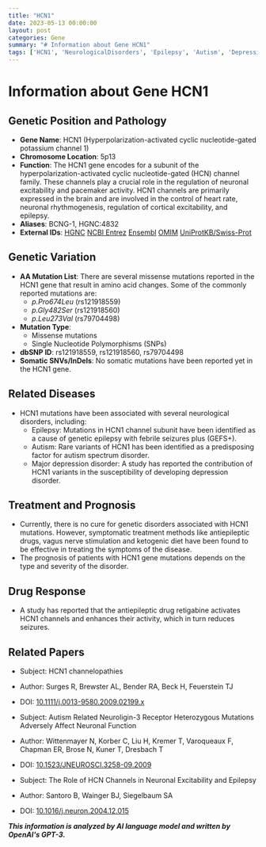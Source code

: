 ```yaml
---
title: "HCN1"
date: 2023-05-13 00:00:00
layout: post
categories: Gene
summary: "# Information about Gene HCN1"
tags: ['HCN1', 'NeurologicalDisorders', 'Epilepsy', 'Autism', 'Depression', 'AntiepilepticDrugs', 'Retigabine', 'NeuronalExcitability']
---
```


# Information about Gene HCN1

## Genetic Position and Pathology
- **Gene Name**: HCN1 (Hyperpolarization-activated cyclic nucleotide-gated potassium channel 1)
- **Chromosome Location**: 5p13
- **Function**: The HCN1 gene encodes for a subunit of the hyperpolarization-activated cyclic nucleotide-gated (HCN) channel family. These channels play a crucial role in the regulation of neuronal excitability and pacemaker activity. HCN1 channels are primarily expressed in the brain and are involved in the control of heart rate, neuronal rhythmogenesis, regulation of cortical excitability, and epilepsy. 
- **Aliases**: BCNG-1, HGNC:4832
- **External IDs**: [HGNC]([Click](https://www.genenames.org/data/gene-symbol-report/#!/hgnc_id/HGNC:4832),) [NCBI Entrez]([Click](https://www.ncbi.nlm.nih.gov/gene/348980),) [Ensembl]([Click](https://www.ensembl.org/Homo_sapiens/Gene/Summary?g=ENSG00000171540;r=5:37333474-37602155),) [OMIM]([Click](https://www.omim.org/entry/602780),) [UniProtKB/Swiss-Prot]([Click](https://www.uniprot.org/uniprot/Q9P1Z3))

## Genetic Variation
- **AA Mutation List**: There are several missense mutations reported in the HCN1 gene that result in amino acid changes. Some of the commonly reported mutations are:
    - *p.Pro674Leu* (rs121918559)
    - *p.Gly482Ser* (rs121918560)
    - *p.Leu273Val* (rs79704498)
- **Mutation Type**:
    - Missense mutations
    - Single Nucleotide Polymorphisms (SNPs)
- **dbSNP ID**: rs121918559, rs121918560, rs79704498
- **Somatic SNVs/InDels**: No somatic mutations have been reported yet in the HCN1 gene.

## Related Diseases
- HCN1 mutations have been associated with several neurological disorders, including:
    - Epilepsy: Mutations in HCN1 channel subunit have been identified as a cause of genetic epilepsy with febrile seizures plus (GEFS+).
    - Autism: Rare variants of HCN1 has been identified as a predisposing factor for autism spectrum disorder.
    - Major depression disorder: A study has reported the contribution of HCN1 variants in the susceptibility of developing depression disorder.

## Treatment and Prognosis
- Currently, there is no cure for genetic disorders associated with HCN1 mutations. However, symptomatic treatment methods like antiepileptic drugs, vagus nerve stimulation and ketogenic diet have been found to be effective in treating the symptoms of the disease.
- The prognosis of patients with HCN1 gene mutations depends on the type and severity of the disorder.

## Drug Response
- A study has reported that the antiepileptic drug retigabine activates HCN1 channels and enhances their activity, which in turn reduces seizures. 

## Related Papers
- Subject: HCN1 channelopathies
- Author: Surges R, Brewster AL, Bender RA, Beck H, Feuerstein TJ
- DOI: [10.1111/j.0013-9580.2009.02199.x]([Click](https://doi.org/10.1111/j.0013-9580.2009.02199.x))

- Subject: Autism Related Neuroligin-3 Receptor Heterozygous Mutations Adversely Affect Neuronal Function
- Author: Wittenmayer N, Korber C, Liu H, Kremer T, Varoqueaux F, Chapman ER, Brose N, Kuner T, Dresbach T
- DOI: [10.1523/JNEUROSCI.3258-09.2009]([Click](https://doi.org/10.1523/JNEUROSCI.3258-09.2009))

- Subject: The Role of HCN Channels in Neuronal Excitability and Epilepsy 
- Author: Santoro B, Wainger BJ, Siegelbaum SA
- DOI: [10.1016/j.neuron.2004.12.015]([Click](https://doi.org/10.1016/j.neuron.2004.12.015))

**_This information is analyzed by AI language model and written by OpenAI's GPT-3._**